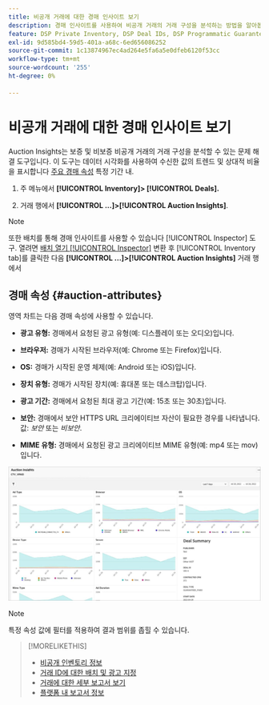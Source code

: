 ```yaml
---
title: 비공개 거래에 대한 경매 인사이트 보기
description: 경매 인사이트를 사용하여 비공개 거래의 거래 구성을 분석하는 방법을 알아봅니다.
feature: DSP Private Inventory, DSP Deal IDs, DSP Programmatic Guaranteed Deals
exl-id: 9d585bd4-59d5-401a-a68c-6ed656086252
source-git-commit: 1c13874967ec4ad264e5fa6a5e0dfeb6120f53cc
workflow-type: tm+mt
source-wordcount: '255'
ht-degree: 0%

---
```


# 비공개 거래에 대한 경매 인사이트 보기

Auction Insights는 보증 및 비보증 비공개 거래의 거래 구성을 분석할 수 있는 문제 해결 도구입니다. 이 도구는 데이터 시각화를 사용하여 수신한 값의 트렌드 및 상대적 비율을 표시합니다 [주요 경매 속성](#auction-attributes) 특정 기간 내.

1. 주 메뉴에서 **[!UICONTROL Inventory]> [!UICONTROL Deals].**

1. 거래 행에서  **[!UICONTROL ...]>[!UICONTROL Auction Insights]**.

>[!NOTE]
>
>또한 배치를 통해 경매 인사이트를 사용할 수 있습니다 [!UICONTROL Inspector] 도구. 열려면 [배치 열기 [!UICONTROL Inspector]](/help/dsp/campaign-management/reports/placement-details-view.md) 변환 후 [!UICONTROL Inventory tab]를 클릭한 다음 **[!UICONTROL ...]>[!UICONTROL Auction Insights]** 거래 행에서

## 경매 속성 {#auction-attributes}

영역 차트는 다음 경매 속성에 사용할 수 있습니다.

* **광고 유형:** 경매에서 요청된 광고 유형(예: 디스플레이 또는 오디오)입니다.

* **브라우저:** 경매가 시작된 브라우저(예: Chrome 또는 Firefox)입니다.

* **OS:** 경매가 시작된 운영 체제(예: Android 또는 iOS)입니다.

* **장치 유형:** 경매가 시작된 장치(예: 휴대폰 또는 데스크탑)입니다.

* **광고 기간:** 경매에서 요청된 최대 광고 기간(예: 15초 또는 30초)입니다.

* **보안:** 경매에서 보안 HTTPS URL 크리에이티브 자산이 필요한 경우를 나타냅니다. 값: <i>보안</i> 또는 <i>비보안</i>.

* **MIME 유형:** 경매에서 요청된 광고 크리에이티브 MIME 유형(예: mp4 또는 mov)입니다.

![경매 인사이트](/help/dsp/assets/auction-insights.png)

>[!NOTE]
>
>특정 속성 값에 필터를 적용하여 결과 범위를 좁힐 수 있습니다.

>[!MORELIKETHIS]
>
>* [비공개 인벤토리 정보](private-inventory-about.md)
>* [거래 ID에 대한 배치 및 광고 지정](deal-id-attach-placements.md)
>* [거래에 대한 세부 보고서 보기](deal-view-report.md)
>* [플랫폼 내 보고서 정보](/help/dsp/campaign-management/reports/campaign-reports-about.md)

